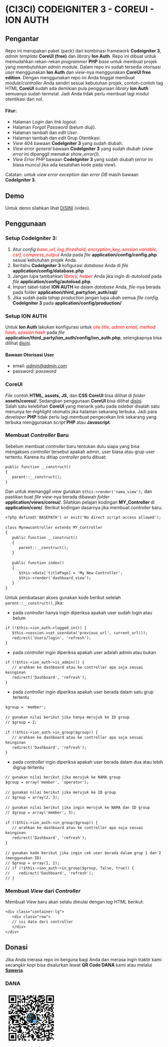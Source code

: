 # (CI3CI) CODEIGNITER 3 - COREUI - ION AUTH

## Pengantar

Repo ini merupakan paket (pack) dari kombinasi framework __Codeigniter 3__, _admin template_ __CoreUI (free)__ dan _library_ __Ion Auth__. 
Repo ini dibuat untuk memudahkan rekan-rekan _programmer_ __PHP__ _base_ untuk membuat projek yang membutuhkan _admin module_. Dalam repo ini sudah tersedia otorisasi _user_ menggunakan __Ion Auth__ dan _view_-nya menggunakan __CoreUI free edition__. Dengan menggunakan repo ini Anda tinggal membuat _module/controller_ Anda sendiri sesuai kebutuhan projek, contoh-contoh tag HTML __CoreUI__ sudah ada demikian pula penggunaan _library_ __Ion Auth__ semuanya sudah terinstal. Jadi Anda tidak perlu membuat lagi modul otentikasi dari nol.

#### Fitur:
- Halaman *Login* dan *link logout*.
- Halaman *Forgot Password* (belum diuji).
- Halaman tambah dan *edit User*. 
- Halaman tambah dan *edit* Grup Otentikasi. 
- *View* 404 bawaan __CodeIgniter 3__ yang sudah diubah.
- *View* _error general_ bawaan __CodeIgniter 3__ yang sudah diubah (_view error_ ini dipanggil memakai _show_error()_).
- *View* *Error PHP* bawaan __CodeIgniter 3__ yang sudah diubah (_error_ ini biasa muncul jika ada kesalahan kode pada _view_).

Catatan: untuk _view error exception_ dan _error DB_ masih bawaan __CodeIgniter 3__.


## Demo
Untuk demo silahkan lihat [DISINI](http://www.youtube.com) (video).

## Penggunaan 

### Setup CodeIgniter 3:
1. Atur *config <span style="color:red">base_url, log_threshold, encryption_key, session variable, csrf, compress_output</span>* Anda pada *file* __application/config/config.php__ sesuai kebutuhan projek Anda. 
2. Beritahu __CodeIgniter 3__ kofigurasi *database* Anda di *file* __application/config/database.php__
3. Jangan lupa tambahkan *<span style="color:red">library, helper</span>* Anda jika ingin di-*autoload* pada _file_ __application/config/autoload.php__.
4. Import tabel-tabel __ION AUTH__ ke dalam *database* Anda, *file*-nya berada pada folder __application/third_party/ion_auth/sql/__
5. Jika sudah pada tahap *production* jangan lupa ubah semua *file config* __CodeIgniter 3__ pada __application/config/production/__

### Setup ION AUTH

Untuk __Ion Auth__ lakukan konfigurasi untuk *<span style="color:red">site title, admin email, method hash, session hash</span>* pada *file* __application/third_party/ion_auth/config/ion_auth.php__, selengkapnya bisa dilihat [disini](http://benedmunds.com/ion_auth/). 

#### Bawaan Otorisasi User
- email: *admin@admin.com*
- password: *password*

### CoreUI
*File* contoh __HTML, assets, JS,__ dan __CSS CoreUI__ bisa dilihat di *folder* __assets/coreui/__. Sedangkan penggunaan __CoreUI__ bisa dilihat [disini](https://coreui.io/docs/4.0/getting-started/introduction/). <br>
Salah satu kelebihan __CoreUI__ yang menarik yaitu pada _sidebar_ disalah satu menunya ter-_highlight_ otomatis jika halaman sekarang terbuka. Jadi para _developer_ __PHP__ tidak perlu lagi membuat pengecekan link sekarang yang terbuka menggunakan _script_ __PHP__ atau __Javascript__.


### Membuat _Controller_ Baru
Sebelum membuat *controller* baru tentukan dulu siapa yang bisa mengakses *controller* tersebut apakah admin, user biasa atau grup user tertentu. Karena itu ditiap *controller* perlu dibuat:
```
public function __construct()
{
   parent::__construct();
}
```
Dan untuk memanggil _view_ gunakan `$this->render('nama_view');` dan pastikan buat _file view_-nya berada dibawah _folder_ __application/views/coreui/__. Silahkan pelajari kodingan __MY_Controller__ di __application/core/__. Berikut kodingan dasarnya jika membuat _controller_ baru.
```
<?php defined('BASEPATH') or exit('No direct script access allowed');

class Mynewcontroller extends MY_Controller
{
   public function __construct()
   {
      parent::__construct();      
   }

   public function index()
   {      
      $this->data['titlePage] = 'My New Controller';
      $this->render('dashboard_view');
   }
}
```

Untuk pembatasan akses gunakan kode berikut setelah `parent::__construct()`, jika:
- pada *controller* hanya ingin diperiksa apakah user sudah login atau belum 
```
if (!$this->ion_auth->logged_in()) {
   $this->session->set_userdata('previous_url', current_url());   
   redirect('Users/login', 'refresh');
}
```
- pada *controller* ingin diperiksa apakah user adalah admin atau bukan
```
if (!$this->ion_auth->is_admin()) {   
   // arahkan ke dashboard atau ke controller apa saja sesuai keinginan
   redirect('Dashboard', 'refresh');
}
```
- pada *controller* ingin diperiksa apakah user berada dalam satu grup tertentu
```
$group = 'member';

// gunakan nilai berikut jika hanya merujuk ke ID group
// $group = 2;

if (!$this->ion_auth->in_group($group)) {   
   // arahkan ke dashboard atau ke controller apa saja sesuai keinginan
   redirect('Dashboard', 'refresh');
}
```
- pada *controller* ingin diperiksa apakah user berada dalam dua atau lebih digrup tertentu
```
// gunakan nilai berikut jika merujuk ke NAMA group
$group = array('member', 'operator');

// gunakan nilai berikut jika merujuk ke ID group
// $group = array(2, 3);

// gunakan nilai berikut jika ingin merujuk ke NAMA dan ID group
// $group = array('member', 3);

if (!$this->ion_auth->in_group($group)) {   
   // arahkan ke dashboard atau ke controller apa saja sesuai keinginan
   redirect('Dashboard', 'refresh');
}

// gunakan kode berikut jika ingin cek user berada dalam grup 1 dan 2 (menggunakan ID)
// $group = array(1, 2);
// if (!$this->ion_auth->in_group($group, false, true)) {   
//    redirect('Dashboard', 'refresh');
// }
```

### Membuat _View_ dari _Controller_
Membuat _View_ baru akan selalu dimulai dengan _tag_ HTML berikut:
```
<div class="container-lg">
   <div class="row">
   // isi data dari controller
   </div>
</div>
```


## Donasi
Jika Anda merasa repo ini berguna bagi Anda dan merasa ingin traktir kami secangkir kopi bisa disalurkan lewat __QR Code DANA__ kami atau melalui __[Saweria](https://saweria.co/jomblodietwice)__.

### DANA
![DANA](shareqr_cr.png)


